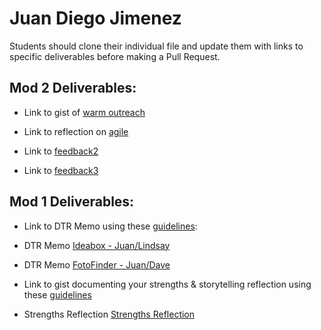 # Juan Diego Jimenez

Students should clone their individual file and update them with links to specific deliverables before making a Pull Request.

## Mod 2 Deliverables:
* Link to gist of [warm outreach](https://gist.github.com/jdiejim/4cf0d02c61521e4d610091f39e718194)

* Link to reflection on [agile](https://gist.github.com/jdiejim/f09d345a0580781b50b7dccbd31c12b0)

* Link to [feedback2](https://gist.github.com/jdiejim/19bcb695a3f029225b360df02b11cb47)

* Link to [feedback3](https://gist.github.com/jdiejim/05faa3798af4bfe21471f011206f24f9)

## Mod 1 Deliverables:
* Link to DTR Memo using these [guidelines](https://github.com/turingschool/career-development-curriculum/blob/master/module_one/dtr_guidelines_memo.md):

* DTR Memo [Ideabox - Juan/Lindsay](https://gist.github.com/jdiejim/9bee3758ccbdbb7116291157befc6667)
* DTR Memo [FotoFinder - Juan/Dave](https://gist.github.com/jdiejim/84e6b7f310dde78291a40142b344e849)

* Link to gist documenting your strengths & storytelling reflection using these [guidelines](https://github.com/turingschool/career-development-curriculum/blob/master/module_one/strengths_storytelling_reflection.md)

* Strengths Reflection [Strengths Reflection](https://gist.github.com/jdiejim/39f8557594d3babcf6fb4b69f46c12f7)

